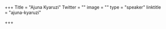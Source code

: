 +++
Title = "Ajuna Kyaruzi"
Twitter = ""
image = ""
type = "speaker"
linktitle = "ajuna-kyaruzi"

+++


